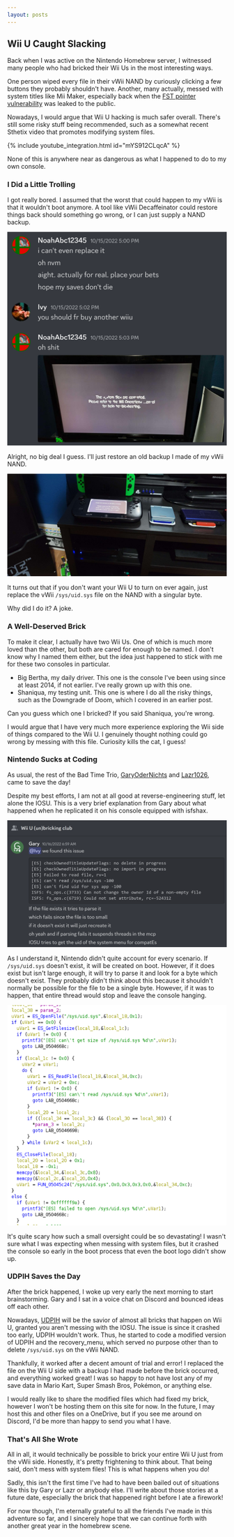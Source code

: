 ```yaml
---
layout: posts
---
```


## Wii U Caught Slacking

Back when I was active on the Nintendo Homebrew server, I witnessed many people who had bricked their Wii Us in the most interesting ways.

One person wiped every file in their vWii NAND by curiously clicking a few buttons they probably shouldn't have. Another, many actually, messed with system titles like Mii Maker, especially back when the [FST pointer vulnerability](https://github.com/Rambo6Glaz/FST_patcher) was leaked to the public.

Nowadays, I would argue that Wii U hacking is much safer overall. There's still some risky stuff being recommended, such as a somewhat recent Sthetix video that promotes modifying system files.

{% include youtube_integration.html id="mYS912CLqcA" %}

None of this is anywhere near as dangerous as what I happened to do to my own console.

### I Did a Little Trolling

I got really bored. I assumed that the worst that could happen to my vWii is that it wouldn't boot anymore. A tool like vWii Decaffeinator could restore things back should something go wrong, or I can just supply a NAND backup.

![A screenshot of a conversation with Lazr1026.](../assets/images/works/wii-u-caught-slacking/conversation_of_inevitable_doom.png)

Alright, no big deal I guess. I'll just restore an old backup I made of my vWii NAND.

![Me showing off how my Wii U won't turn on anymore.](../assets/images/works/wii-u-caught-slacking/death_of_big_bertha.png)

It turns out that if you don't want your Wii U to turn on ever again, just replace the vWii `/sys/uid.sys` file on the NAND with a singular byte.

Why did I do it? A joke.

### A Well-Deserved Brick

To make it clear, I actually have two Wii Us. One of which is much more loved than the other, but both are cared for enough to be named. I don't know why I named them either, but the idea just happened to stick with me for these two consoles in particular.

* Big Bertha, my daily driver. This one is the console I've been using since at least 2014, if not earlier. I've really grown up with this one.
* Shaniqua, my testing unit. This one is where I do all the risky things, such as the Downgrade of Doom, which I covered in an earlier post.

Can you guess which one I bricked? If you said Shaniqua, you're wrong.

I would argue that I have very much more experience exploring the Wii side of things compared to the Wii U. I genuinely thought nothing could go wrong by messing with this file. Curiosity kills the cat, I guess!

### Nintendo Sucks at Coding

As usual, the rest of the Bad Time Trio, [GaryOderNichts](https://github.com/GaryOderNichts) and [Lazr1026](https://github.com/Lazr1026), came to save the day!

Despite my best efforts, I am not at all good at reverse-engineering stuff, let alone the IOSU. This is a very brief explanation from Gary about what happened when he replicated it on his console equipped with isfshax.

![Me showing off how my Wii U won't turn on anymore.](../assets/images/works/wii-u-caught-slacking/gary_error_explanation.png)

As I understand it, Nintendo didn't quite account for every scenario. If `/sys/uid.sys` doesn't exist, it will be created on boot. However, if it does exist but isn't large enough, it will try to parse it and look for a byte which doesn't exist. They probably didn't think about this because it shouldn't normally be possible for the file to be a single byte. However, if it was to happen, that entire thread would stop and leave the console hanging.

![The code from IOSU where the sys/uid.sys is parsed.](../assets/images/works/wii-u-caught-slacking/iosu_parsing_code.png)

It's quite scary how such a small oversight could be so devastating! I wasn't sure what I was expecting when messing with system files, but it crashed the console so early in the boot process that even the boot logo didn't show up.

### UDPIH Saves the Day

After the brick happened, I woke up very early the next morning to start brainstorming. Gary and I sat in a voice chat on Discord and bounced ideas off each other.

Nowadays, [UDPIH](https://github.com/GaryOderNichts/udpih) will be the savior of almost all bricks that happen on Wii U, granted you aren't messing with the IOSU. The issue is since it crashed too early, UDPIH wouldn't work. Thus, he started to code a modified version of UDPIH and the recovery_menu, which served no purpose other than to delete `/sys/uid.sys` on the vWii NAND.

Thankfully, it worked after a decent amount of trial and error! I replaced the file on the Wii U side with a backup I had made before the brick occurred, and everything worked great! I was so happy to not have lost any of my save data in Mario Kart, Super Smash Bros, Pokémon, or anything else.

I would really like to share the modified files which had fixed my brick, however I won't be hosting them on this site for now. In the future, I may host this and other files on a OneDrive, but if you see me around on Discord, I'd be more than happy to send you what I have.

### That's All She Wrote

All in all, it would technically be possible to brick your entire Wii U just from the vWii side. Honestly, it's pretty frightening to think about. That being said, don't mess with system files! This is what happens when you do!

Sadly, this isn't the first time I've had to have been bailed out of situations like this by Gary or Lazr or anybody else. I'll write about those stories at a future date, especially the brick that happened right before I ate a firework!

For now though, I'm eternally grateful to all the friends I've made in this adventure so far, and I sincerely hope that we can continue forth with another great year in the homebrew scene.